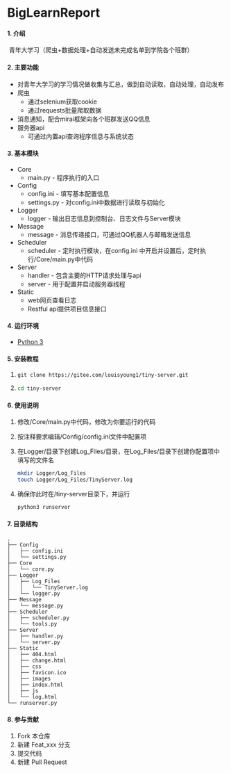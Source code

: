 # BigLearnReport

#### 1. 介绍
​		青年大学习（爬虫+数据处理+自动发送未完成名单到学院各个班群）

#### 2. 主要功能
- 对青年大学习的学习情况做收集与汇总，做到自动读取，自动处理，自动发布
- 爬虫 
    - 通过selenium获取cookie
    - 通过requests批量爬取数据
- 消息通知，配合mirai框架向各个班群发送QQ信息
- 服务器api
  - 可通过内置api查询程序信息与系统状态

#### 3. 基本模块

- Core
  - main.py - 程序执行的入口
- Config
  - config.ini - 填写基本配置信息
  - settings.py - 对config.ini中数据进行读取与初始化
- Logger
  - logger - 输出日志信息到控制台、日志文件与Server模块
- Message
  - message - 消息传递接口，可通过QQ机器人与邮箱发送信息
- Scheduler
  - scheduler - 定时执行模块，在config.ini 中开启并设置后，定时执行/Core/main.py中代码
- Server
  - handler - 包含主要的HTTP请求处理与api
  - server - 用于配置并启动服务器线程
- Static
  - web网页查看日志
  - Restful api提供项目信息接口

#### 4. 运行环境

- [Python 3](https://www.python.org/)

#### 5. 安装教程

1. ```shell
   git clone https://gitee.com/louisyoung1/tiny-server.git
   ```

2. ```sh
   cd tiny-server
   ```

#### 6. 使用说明

1. 修改/Core/main.py中代码，修改为你要运行的代码

2. 按注释要求编辑/Config/config.ini文件中配置项

3. 在Logger/目录下创建Log_Files/目录，在Log_Files/目录下创建你配置项中填写的文件名
   ```sh
   mkdir Logger/Log_Files
   touch Logger/Log_Files/TinyServer.log
   ```
   
4. 确保你此时在/tiny-server目录下，并运行

   ```sh
   python3 runserver
   ```

#### 7. 目录结构

```shell
.
├── Config
│   ├── config.ini
│   └── settings.py
├── Core
│   └── core.py
├── Logger
│   ├── Log_Files
│   │   └── TinyServer.log
│   └── logger.py
├── Message
│   └── message.py
├── Scheduler
│   ├── scheduler.py
│   └── tools.py
├── Server
│   ├── handler.py
│   └── server.py
├── Static
│   ├── 404.html
│   ├── change.html
│   ├── css
│   ├── favicon.ico
│   ├── images
│   ├── index.html
│   ├── js
│   └── log.html
└── runserver.py
```



#### 8. 参与贡献

1.  Fork 本仓库
2.  新建 Feat_xxx 分支
3.  提交代码
4.  新建 Pull Request
